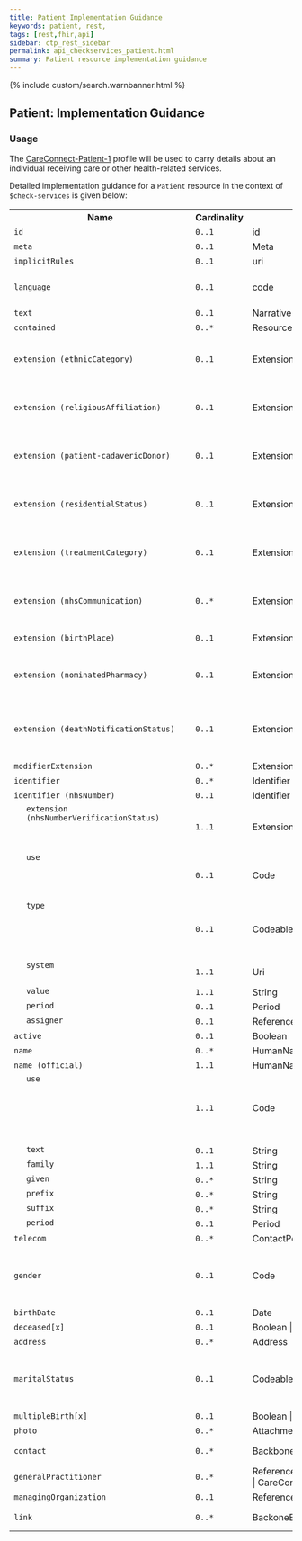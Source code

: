 ```yaml
---
title: Patient Implementation Guidance
keywords: patient, rest,
tags: [rest,fhir,api]
sidebar: ctp_rest_sidebar
permalink: api_checkservices_patient.html
summary: Patient resource implementation guidance
---
```


{% include custom/search.warnbanner.html %}

<!--
{% include custom/fhir.referencemin.html resource="" userlink="" page="" fhirname="Patient" fhirlink="[Patient](http://hl7.org/fhir/stu3/patient.html)" content="User Stories" userlink="" %}
-->

<style>
td.sub{
content: '';
display: block;
width: 285px;
background-image: url(images/tbl_vjoin_end.png);
background-repeat: no-repeat;
background-position: 10px  10px;
padding-left: 30px;
}

td.sub-sub{
content: '';
display: block;
width: 285px;
background-image: url(images/tbl_vjoin_end.png);
background-repeat: no-repeat;
background-position: 30px  10px;
padding-left: 50px;
}

td.sub-sub-sub{
content: '';
display: block;
width: 285px;
background-image: url(images/tbl_vjoin_end.png);
background-repeat: no-repeat;
background-position: 50px  10px;
padding-left: 70px;
}
</style>

  

## Patient: Implementation Guidance ##

  

### Usage ###

The [CareConnect-Patient-1](https://fhir.hl7.org.uk/STU3/StructureDefinition/CareConnect-Patient-1) profile will be used to carry details about an individual receiving care or other health-related services.

Detailed implementation guidance for a `Patient` resource in the context of `$check-services` is given below:

  
<table  style="min-width:100%;width:100%">
<tr>
<th  style="width:10%;">Name</th>
<th  style="width:5%;">Cardinality</th>
<th  style="width:10%;">Type</th>
<th  style="width:38%;">CareConnect Documentation</th>
</tr>
<tr>
<td><code  class="highlighter-rouge">id</code></td>
<td><code  class="highlighter-rouge">0..1</code></td>
<td>id</td>
<td>Logical id of this artifact</td>
</tr>
<tr>
<td><code  class="highlighter-rouge">meta</code></td>
<td><code  class="highlighter-rouge">0..1</code></td>
<td>Meta</td>
<td>Metadata about the resource</td>
</tr>
<tr>
<td><code  class="highlighter-rouge">implicitRules</code></td>
<td><code  class="highlighter-rouge">0..1</code></td>
<td>uri</td>
<td>A set of rules under which this content was created</td>
</tr>
<tr>
<td><code  class="highlighter-rouge">language</code></td>
<td><code  class="highlighter-rouge">0..1</code></td>
<td>code</td>
<td>Language of the resource content. <br/> <a  href="http://hl7.org/fhir/stu3/valueset-languages.html">Common Languages [Extensible but limited to All Languages]</a></td>
</tr>
<tr>
<td><code  class="highlighter-rouge">text</code></td>
<td><code  class="highlighter-rouge">0..1</code></td>
<td>Narrative</td>
<td>Text summary of the resource, for human interpretation</td>
</tr>
<tr>

<td><code  class="highlighter-rouge">contained</code></td>

<td><code  class="highlighter-rouge">0..*</code></td>

<td>Resource</td>

<td>Contained, inline Resources</td>

</tr>

<tr>

<td><code  class="highlighter-rouge">extension (ethnicCategory)</code></td>

<td><code  class="highlighter-rouge">0..1</code></td>

<td>Extension</td>

<td>Ethnic Category<br/>URL: <a  href="https://fhir.hl7.org.uk/STU3/StructureDefinition/Extension-CareConnect-EthnicCategory-1">https://fhir.hl7.org.uk/STU3/StructureDefinition/Extension-CareConnect-EthnicCategory-1</a></td>

</tr>

<tr>

<td><code  class="highlighter-rouge">extension (religiousAffiliation)</code></td>

<td><code  class="highlighter-rouge">0..1</code></td>

<td>Extension</td>

<td>Religious affiliation<br/>URL: <a  href="https://fhir.hl7.org.uk/STU3/StructureDefinition/Extension-CareConnect-ReligiousAffiliation-1">https://fhir.hl7.org.uk/STU3/StructureDefinition/Extension-CareConnect-ReligiousAffiliation-1</a></td>

</tr>

<tr>

<td><code  class="highlighter-rouge">extension (patient-cadavericDonor)</code></td>

<td><code  class="highlighter-rouge">0..1</code></td>

<td>Extension</td>

<td>Flag indicating whether the patient authorized the donation of body parts after death<br/>URL: <a  href="http://hl7.org/fhir/stu3/StructureDefinition/patient-cadavericDonor">http://hl7.org/fhir/stu3/StructureDefinition/patient-cadavericDonor</a></td>

</tr>

<tr>

<td><code  class="highlighter-rouge">extension (residentialStatus)</code></td>

<td><code  class="highlighter-rouge">0..1</code></td>

<td>Extension</td>

<td>The residential status of the patient<br/>URL: <a  href="https://fhir.hl7.org.uk/STU3/StructureDefinition/Extension-CareConnect-ResidentialStatus-1">https://fhir.hl7.org.uk/STU3/StructureDefinition/Extension-CareConnect-ResidentialStatus-1</a></td>

</tr>

<tr>

<td><code  class="highlighter-rouge">extension (treatmentCategory)</code></td>

<td><code  class="highlighter-rouge">0..1</code></td>

<td>Extension</td>

<td>The treatment category for this patient<br/>URL: <a  href="https://fhir.hl7.org.uk/STU3/StructureDefinition/Extension-CareConnect-TreatmentCategory-1">https://fhir.hl7.org.uk/STU3/StructureDefinition/Extension-CareConnect-TreatmentCategory-1</a></td>

</tr>

<tr>

<td><code  class="highlighter-rouge">extension (nhsCommunication)</code></td>

<td><code  class="highlighter-rouge">0..*</code></td>

<td>Extension</td>

<td>NHS communication preferences for a resource<br/>URL: <a  href="https://fhir.hl7.org.uk/STU3/StructureDefinition/Extension-CareConnect-NHSCommunication-1">https://fhir.hl7.org.uk/STU3/StructureDefinition/Extension-CareConnect-NHSCommunication-1</a></td>

</tr>

<tr>

<td><code  class="highlighter-rouge">extension (birthPlace)</code></td>

<td><code  class="highlighter-rouge">0..1</code></td>

<td>Extension</td>

<td>Birth Place: The registered place of birth of the patient.<br/>URL: <a  href="http://hl7.org/fhir/stu3/StructureDefinition/birthPlace">http://hl7.org/fhir/stu3/StructureDefinition/birthPlace</a></td>

</tr>

<tr>

<td><code  class="highlighter-rouge">extension (nominatedPharmacy)</code></td>

<td><code  class="highlighter-rouge">0..1</code></td>

<td>Extension</td>

<td>A patient's nominated pharmacy<br/>URL: <a  href="https://fhir.hl7.org.uk/STU3/StructureDefinition/Extension-CareConnect-NominatedPharmacy-1">https://fhir.hl7.org.uk/STU3/StructureDefinition/Extension-CareConnect-NominatedPharmacy-1</a></td>

</tr>

<tr>

<td><code  class="highlighter-rouge">extension (deathNotificationStatus)</code></td>

<td><code  class="highlighter-rouge">0..1</code></td>

<td>Extension</td>

<td>Representation of a patient’s death notification status (as held on Personal Demographics Service (PDS))<br/>URL: <a  href="https://fhir.hl7.org.uk/STU3/StructureDefinition/Extension-CareConnect-DeathNotificationStatus-1">https://fhir.hl7.org.uk/STU3/StructureDefinition/Extension-CareConnect-DeathNotificationStatus-1</a>

<td>

</tr>

<tr>

<td><code  class="highlighter-rouge">modifierExtension</code></td>

<td><code  class="highlighter-rouge">0..*</code></td>

<td>Extension</td>

<td>Extensions that cannot be ignored</td>

</tr>

<tr>

<td><code  class="highlighter-rouge">identifier</code></td>

<td><code  class="highlighter-rouge">0..*</code></td>

<td>Identifier</td>

<td>An identifier for this patient</td>

</tr>

<tr>

<td><code  class="highlighter-rouge">identifier (nhsNumber)</code></td>

<td><code  class="highlighter-rouge">0..1</code></td>

<td>Identifier</td>

<td>The patient's NHS number</td>

</tr>

<tr>

<td  class="sub"><code  class="highlighter-rouge">extension (nhsNumberVerificationStatus)</code></td>

<td><code  class="highlighter-rouge">1..1</code></td>

<td>Extension</td>

<td>NHS number verification status<br />URL: <a  href="https://fhir.hl7.org.uk/STU3/StructureDefinition/Extension-CareConnect-NHSNumberVerificationStatus-1">https://fhir.hl7.org.uk/STU3/StructureDefinition/Extension-CareConnect-NHSNumberVerificationStatus-1</a></td>

</tr>

<tr>

<td  class="sub"><code  class="highlighter-rouge">use</code></td>

<td><code  class="highlighter-rouge">0..1</code></td>

<td>Code</td>

<td>usual | official | temp | secondary (If known)<br />Binding (required): Identifies the purpose for this identifier, if known. (<a  href="http://hl7.org/fhir/stu3/valueset-identifier-use.html">http://hl7.org/fhir/stu3/valueset-identifier-use.html</a>)</td>

</tr>

<tr>

<td  class="sub"><code  class="highlighter-rouge">type</code></td>

<td><code  class="highlighter-rouge">0..1</code></td>

<td>CodeableConcept</td>

<td>Description of identifier<br/>Binding (extensible): A coded type for an identifier that can be used to determine which identifier to use for a specific purpose. (<a  href="http://hl7.org/fhir/stu3/valueset-identifier-type.html">http://hl7.org/fhir/stu3/valueset-identifier-type.html</a>)</td>

</tr>

<tr>

<td  class="sub"><code  class="highlighter-rouge">system</code></td>

<td><code  class="highlighter-rouge">1..1</code></td>

<td>Uri</td>

<td>The namespace for the identifier value<br/>Fixed Value: https://fhir.nhs.uk/Id/nhs-number</td>

</tr>

<tr>

<td  class="sub"><code  class="highlighter-rouge">value</code></td>

<td><code  class="highlighter-rouge">1..1</code></td>

<td>String</td>

<td>The value that is unique</td>

</tr>

<tr>

<td  class="sub"><code  class="highlighter-rouge">period</code></td>

<td><code  class="highlighter-rouge">0..1</code></td>

<td>Period</td>

<td>Time period when id is/was valid for use</td>

</tr>

<tr>

<td  class="sub"><code  class="highlighter-rouge">assigner</code></td>

<td><code  class="highlighter-rouge">0..1</code></td>

<td>Reference(CareConnectOrganization)</td>

<td>Organization that issued id (may be just text)</td>

</tr>

<tr>

<td><code  class="highlighter-rouge">active</code></td>

<td><code  class="highlighter-rouge">0..1</code></td>

<td>Boolean</td>

<td>Whether this patient's record is in active use</td>

</tr>

<tr>

<td><code  class="highlighter-rouge">name</code></td>

<td><code  class="highlighter-rouge">0..*</code></td>

<td>HumanName</td>

<td>A name associated with the patient</td>

</tr>

<tr>

<td><code  class="highlighter-rouge">name (official)</code></td>

<td><code  class="highlighter-rouge">1..1</code></td>

<td>HumanName</td>

<td>A name associated with the patient</td>

</tr>

<tr>

<td  class="sub"><code  class="highlighter-rouge">use</code></td>

<td><code  class="highlighter-rouge">1..1</code></td>

<td>Code</td>

<td>usual | official | temp | nickname | anonymous | old | maiden<br/>Fixed Value: official<br/>The use of a human name (<a  href="https://fhir.hl7.org.uk/STU3/ValueSet/CareConnect-NameUse-1">https://fhir.hl7.org.uk/STU3/ValueSet/CareConnect-NameUse-1</a>)</td>

</tr>

<tr>

<td  class="sub"><code  class="highlighter-rouge">text</code></td>

<td><code  class="highlighter-rouge">0..1</code></td>

<td>String</td>

<td>Text representation of the full name</td>

</tr>

<tr>

<td  class="sub"><code  class="highlighter-rouge">family</code></td>

<td><code  class="highlighter-rouge">1..1</code></td>

<td>String</td>

<td>TFamily name (often called 'Surname')</td>

</tr>

<tr>

<td  class="sub"><code  class="highlighter-rouge">given</code></td>

<td><code  class="highlighter-rouge">0..*</code></td>

<td>String</td>

<td>Given names (not always 'first'). Includes middle names</td>

</tr>

<tr>

<td  class="sub"><code  class="highlighter-rouge">prefix</code></td>

<td><code  class="highlighter-rouge">0..*</code></td>

<td>String</td>

<td>Parts that come before the name</td>

</tr>

<tr>

<td  class="sub"><code  class="highlighter-rouge">suffix</code></td>

<td><code  class="highlighter-rouge">0..*</code></td>

<td>String</td>

<td>Parts that come after the name</td>

</tr>

<tr>

<td  class="sub"><code  class="highlighter-rouge">period</code></td>

<td><code  class="highlighter-rouge">0..1</code></td>

<td>Period</td>

<td>Time period when name was/is in use</td>

</tr>

<tr>

<td><code  class="highlighter-rouge">telecom</code></td>

<td><code  class="highlighter-rouge">0..*</code></td>

<td>ContactPoint</td>

<td>A contact detail for the individual</td>

</tr>

<tr>

<td><code  class="highlighter-rouge">gender</code></td>

<td><code  class="highlighter-rouge">0..1</code></td>

<td>Code</td>

<td>male | female | other | unknown<br/>Binding (required): The gender of a person used for administrative purposes. (<a  href="https://fhir.hl7.org.uk/STU3/ValueSet/CareConnect-AdministrativeGender-1">https://fhir.hl7.org.uk/STU3/ValueSet/CareConnect-AdministrativeGender-1</a>)</td>

</tr>

<tr>

<td><code  class="highlighter-rouge">birthDate</code></td>

<td><code  class="highlighter-rouge">0..1</code></td>

<td>Date</td>

<td>The date of birth for the individual</td>

</tr>

<tr>

<td><code  class="highlighter-rouge">deceased[x]</code></td>

<td><code  class="highlighter-rouge">0..1</code></td>

<td>Boolean | dateTime</td>

<td>Indicates if the individual is deceased or not</td>

</tr>

<tr>

<td><code  class="highlighter-rouge">address</code></td>

<td><code  class="highlighter-rouge">0..*</code></td>

<td>Address</td>

<td>Addresses for the individual</td>

</tr>

<tr>

<td><code  class="highlighter-rouge">maritalStatus</code></td>

<td><code  class="highlighter-rouge">0..1</code></td>

<td>CodeableConcept</td>

<td>Marital (civil) status of a patient<br/>Binding (required): The domestic partnership status of a person. (<a  href="https://fhir.hl7.org.uk/STU3/ValueSet/CareConnect-MaritalStatus-1">https://fhir.hl7.org.uk/STU3/ValueSet/CareConnect-MaritalStatus-1</a>)</td>

</tr>

<tr>

<td><code  class="highlighter-rouge">multipleBirth[x]</code></td>

<td><code  class="highlighter-rouge">0..1</code></td>

<td>Boolean | Integer</td>

<td>Whether patient is part of a multiple birth</td>

</tr>

<tr>

<td><code  class="highlighter-rouge">photo</code></td>

<td><code  class="highlighter-rouge">0..*</code></td>

<td>Attachment</td>

<td>Image of the patient</td>

</tr>

<tr>

<td><code  class="highlighter-rouge">contact</code></td>

<td><code  class="highlighter-rouge">0..*</code></td>

<td>BackboneElement</td>

<td>A contact party (e.g. guardian, partner, friend) for the patient</td>

</tr>

<tr>

<td><code  class="highlighter-rouge">generalPractitioner</code></td>

<td><code  class="highlighter-rouge">0..*</code></td>

<td>Reference(CareConnectOrganization | CareConnectPractitioner)</td>

<td>Patient's nominated primary care provider</td>

</tr>

<tr>

<td><code  class="highlighter-rouge">managingOrganization</code></td>

<td><code  class="highlighter-rouge">0..1</code></td>

<td>Reference(CareConnectOrganization)</td>

<td>Organization that is the custodian of the patient record</td>

</tr>

<tr>

<td><code  class="highlighter-rouge">link</code></td>

<td><code  class="highlighter-rouge">0..*</code></td>

<td>BackoneElement</td>

<td>Link to another patient resource that concerns the same actual person</td>

</tr>

</table>

  
  
  
  
  

<!-- ## Example Scenario ##

Placeholder -->

  
  
  
  
  
  

<!--stackedit_data:

eyJoaXN0b3J5IjpbOTE3NDU4OTU3XX0=

-->
<!--stackedit_data:
eyJoaXN0b3J5IjpbMTI0MzkzMTI5MF19
-->